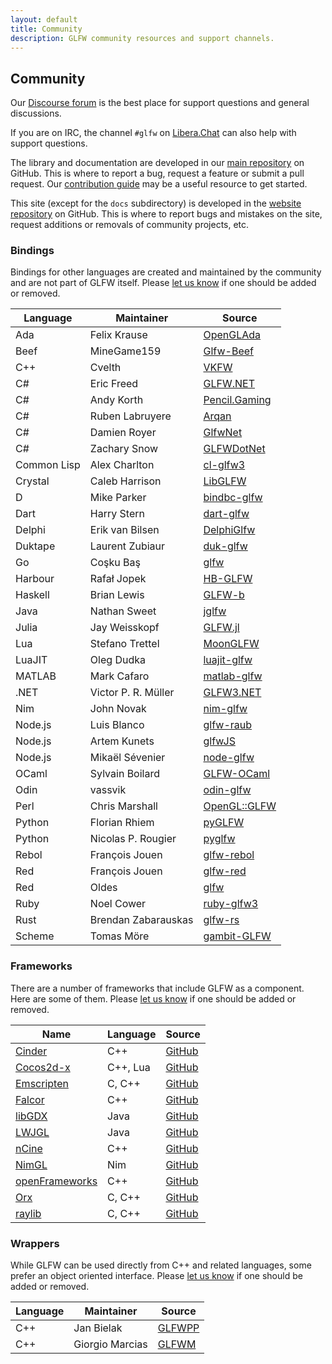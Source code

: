 ```yaml
---
layout: default
title: Community
description: GLFW community resources and support channels.
---
```


## Community

Our [Discourse forum](https://discourse.glfw.org/) is the best place for support
questions and general discussions.

If you are on IRC, the channel `#glfw` on [Libera.Chat](https://libera.chat/)
can also help with support questions.

The library and documentation are developed in our [main
repository](https://github.com/glfw/glfw) on GitHub.  This is where to report
a bug, request a feature or submit a pull request.  Our [contribution
guide](https://github.com/glfw/glfw/blob/master/docs/CONTRIBUTING.md) may be
a useful resource to get started.

This site (except for the `docs` subdirectory) is developed in the [website
repository](https://github.com/glfw/website) on GitHub.  This is where to report
bugs and mistakes on the site, request additions or removals of community
projects, etc.

<div class="pure-g">

<div class="pure-u-1 pure-u-md-15-24" markdown="1">

### Bindings

Bindings for other languages are created and maintained by the community and are
not part of GLFW itself.  Please [let us
know](https://github.com/glfw/website/issues) if one should be added or removed.

| Language    | Maintainer          | Source |
| ----------- | ------------------- | ------- |
| Ada         | Felix Krause        | [OpenGLAda](https://github.com/flyx/OpenGLAda) |
| Beef        | MineGame159         | [Glfw-Beef](https://github.com/MineGame159/glfw-beef) |
| C++         | Cvelth              | [VKFW](https://github.com/Cvelth/vkfw) |
| C#          | Eric Freed          | [GLFW.NET](https://github.com/ForeverZer0/glfw-net) |
| C#          | Andy Korth          | [Pencil.Gaming](https://github.com/andykorth/Pencil.Gaming) |
| C#          | Ruben Labruyere     | [Arqan](https://github.com/TheBoneJarmer/Arqan) |
| C#          | Damien Royer        | [GlfwNet](https://github.com/droyer57/GlfwNet) |
| C#          | Zachary Snow        | [GLFWDotNet](https://github.com/smack0007/GLFWDotNet) |
| Common Lisp | Alex Charlton       | [cl-glfw3](https://github.com/AlexCharlton/cl-glfw3) |
| Crystal     | Caleb Harrison      | [LibGLFW](https://github.com/calebuharrison/LibGLFW) |
| D           | Mike Parker         | [bindbc-glfw](https://github.com/BindBC/bindbc-glfw) |
| Dart        | Harry Stern         | [dart-glfw](https://github.com/google/dart-glfw) |
| Delphi      | Erik van Bilsen     | [DelphiGlfw](https://github.com/neslib/DelphiGlfw) |
| Duktape     | Laurent Zubiaur     | [duk-glfw](https://github.com/lzubiaur/duk-glfw) |
| Go          | Coşku Baş           | [glfw](https://github.com/go-gl/glfw) |
| Harbour     | Rafał Jopek         | [HB-GLFW](https://github.com/rjopek/hb-glfw) |
| Haskell     | Brian Lewis         | [GLFW-b](https://github.com/bsl/GLFW-b) |
| Java        | Nathan Sweet        | [jglfw](https://github.com/badlogic/jglfw) |
| Julia       | Jay Weisskopf       | [GLFW.jl](https://github.com/JuliaGL/GLFW.jl) |
| Lua         | Stefano Trettel     | [MoonGLFW](https://github.com/stetre/moonglfw) |
| LuaJIT      | Oleg Dudka          | [luajit-glfw](https://github.com/Playermet/luajit-glfw) |
| MATLAB      | Mark Cafaro         | [matlab-glfw](https://github.com/cafarm/matlab-glfw) |
| .NET        | Victor P. R. Müller | [GLFW3.NET](https://github.com/realvictorprm/GLFW3.NET) |
| Nim         | John Novak          | [nim-glfw](https://github.com/johnnovak/nim-glfw) |
| Node.js     | Luis Blanco         | [glfw-raub](https://github.com/node-3d/glfw-raub) |
| Node.js     | Artem Kunets        | [glfwJS](https://github.com/Reon90/glfwJS) |
| Node.js     | Mikaël Sévenier     | [node-glfw](https://github.com/mikeseven/node-glfw) |
| OCaml       | Sylvain Boilard     | [GLFW-OCaml](https://github.com/SylvainBoilard/GLFW-OCaml) |
| Odin        | vassvik             | [odin-glfw](https://github.com/vassvik/odin-glfw) |
| Perl        | Chris Marshall      | [OpenGL::GLFW](https://metacpan.org/pod/OpenGL::GLFW) |
| Python      | Florian Rhiem       | [pyGLFW](https://github.com/FlorianRhiem/pyGLFW) |
| Python      | Nicolas P. Rougier  | [pyglfw](https://github.com/rougier/pyglfw) |
| Rebol       | François Jouen      | [glfw-rebol](https://github.com/ldci/glfw-rebol) |
| Red         | François Jouen      | [glfw-red](https://github.com/ldci/glfw-red) |
| Red         | Oldes               | [glfw](https://github.com/red/code/tree/master/Library/GLFW) |
| Ruby        | Noel Cower          | [ruby-glfw3](https://github.com/nilium/ruby-glfw3) |
| Rust        | Brendan Zabarauskas | [glfw-rs](https://github.com/bjz/glfw-rs) |
| Scheme      | Tomas Möre          | [gambit-GLFW](https://github.com/black0range/gambit-GLFW) |

</div>
<div class="pure-u-1 pure-u-md-1-24"></div>
<div class="pure-u-1 pure-u-md-8-24" markdown="1">

### Frameworks

There are a number of frameworks that include GLFW as a component.  Here are
some of them.  Please [let us know](https://github.com/glfw/website/issues) if
one should be added or removed.

| Name                                          | Language | Source |
| --------------------------------------------- | -------- | ---------------- |
| [Cinder](https://libcinder.org/)              | C++      | [GitHub](https://github.com/cinder/Cinder) |
| [Cocos2d-x](http://cocos2d-x.org/cocos2dx)    | C++, Lua | [GitHub](https://github.com/cocos2d/cocos2d-x) |
| [Emscripten](http://emscripten.org/)          | C, C++   | [GitHub](https://github.com/kripken/emscripten) |
| [Falcor](https://developer.nvidia.com/falcor) | C++      | [GitHub](https://github.com/nvidiagameworks/falcor) |
| [libGDX](https://libgdx.badlogicgames.com/)   | Java     | [GitHub](https://github.com/libgdx/libgdx/) |
| [LWJGL](https://www.lwjgl.org/)               | Java     | [GitHub](https://github.com/LWJGL/lwjgl3/) |
| [nCine](https://ncine.github.io/)             | C++      | [GitHub](https://github.com/nCine/nCine) |
| [NimGL](https://nimgl.dev)                    | Nim      | [GitHub](https://github.com/nimgl/nimgl) |
| [openFrameworks](https://openframeworks.cc/)  | C++      | [GitHub](https://github.com/openframeworks/openFrameworks/) |
| [Orx](https://orx-project.org/)               | C, C++   | [GitHub](https://github.com/orx/orx) |
| [raylib](https://www.raylib.com/)             | C, C++   | [GitHub](https://github.com/raysan5/raylib) |

### Wrappers

While GLFW can be used directly from C++ and related languages, some prefer an
object oriented interface.  Please [let us
know](https://github.com/glfw/website/issues) if one should be added or removed.

| Language | Maintainer      | Source |
| -------- | --------------- | ------ |
| C++      | Jan Bielak      | [GLFWPP](https://github.com/janekb04/glfwpp) |
| C++      | Giorgio Marcias | [GLFWM](https://github.com/giorgiomarcias/glfwm) |

</div>

</div>

